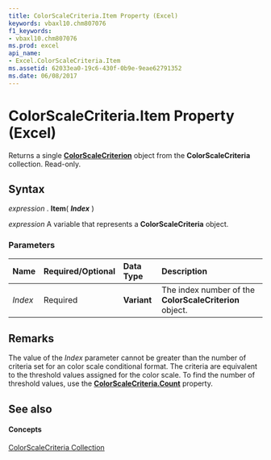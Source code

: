 ```yaml
---
title: ColorScaleCriteria.Item Property (Excel)
keywords: vbaxl10.chm807076
f1_keywords:
- vbaxl10.chm807076
ms.prod: excel
api_name:
- Excel.ColorScaleCriteria.Item
ms.assetid: 62033ea0-19c6-430f-0b9e-9eae62791352
ms.date: 06/08/2017
---
```



# ColorScaleCriteria.Item Property (Excel)

Returns a single **[ColorScaleCriterion](colorscalecriterion-object-excel.md)** object from the **ColorScaleCriteria** collection. Read-only.


## Syntax

 _expression_ . **Item**( **_Index_** )

 _expression_ A variable that represents a **ColorScaleCriteria** object.


### Parameters



|**Name**|**Required/Optional**|**Data Type**|**Description**|
|:-----|:-----|:-----|:-----|
| _Index_|Required| **Variant**|The index number of the **ColorScaleCriterion** object.|

## Remarks

The value of the  _Index_ parameter cannot be greater than the number of criteria set for an color scale conditional format. The criteria are equivalent to the threshold values assigned for the color scale. To find the number of threshold values, use the **[ColorScaleCriteria.Count](colorscalecriteria-count-property-excel.md)** property.


## See also


#### Concepts


[ColorScaleCriteria Collection](colorscalecriteria-object-excel.md)

